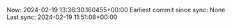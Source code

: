 Now: 2024-02-19 13:36:30.160455+00:00 Earliest commit since sync: None Last sync: 2024-02-19 11:51:08+00:00
